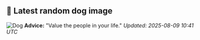 ## 🐶 Latest random dog image
![Dog](https://images.dog.ceo/breeds/pinscher-miniature/n02107312_5290.jpg)
**Advice:** "Value the people in your life."
*Updated: 2025-08-09 10:41 UTC*
